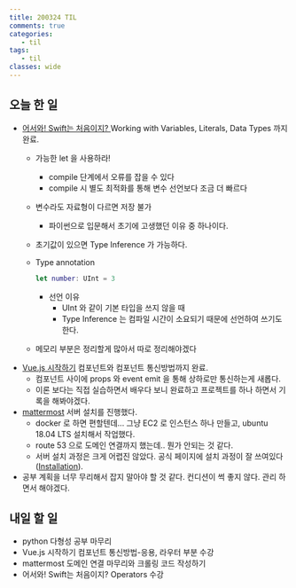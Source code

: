 ```yaml
---
title: 200324 TIL
comments: true
categories:
   - til
tags:
   - til
classes: wide
---
```

## 오늘 한 일
- [어서와! Swift는 처음이지? ](https://programmers.co.kr/learn/courses/9873) Working with Variables, Literals, Data Types 까지 완료.
  - 가능한 let 을 사용하라!
    - compile 단계에서 오류를 잡을 수 있다
    - compile 시 별도 최적화를 통해 변수 선언보다 조금 더 빠르다
  - 변수라도 자료형이 다르면 저장 불가
    
    - 파이썬으로 입문해서 초기에 고생했던 이유 중 하나이다.
  - 초기값이 있으면 Type Inference 가 가능하다.
  - Type annotation
    ```swift
    let number: UInt = 3	
    ```
    - 선언 이유
      - UInt 와 같이 기본 타입을 쓰지 않을 때
      - Type Inference 는 컴파일 시간이 소요되기 때문에 선언하여 쓰기도 한다.
  - 메모리 부분은 정리할게 많아서 따로 정리해야겠다
- [Vue.js 시작하기](https://www.inflearn.com/course/Age-of-Vuejs/dashboard) 컴포넌트와 컴포넌트 통신방법까지 완료.
  - 컴포넌트 사이에 props 와 event emit 을 통해 상하로만 통신하는게 새롭다.
  - 이론 보다는 직접 실습하면서 배우다 보니 완료하고 프로젝트를 하나 하면서 기록을 해봐야겠다.
- [mattermost](https://mattermost.com/) 서버 설치를 진행했다.
  - docker 로 하면 편할텐데... 그냥 EC2 로 인스턴스 하나 만들고, ubuntu 18.04 LTS 설치해서 작업했다.
  - route 53 으로 도메인 연결까지 했는데.. 뭔가 안되는 것 같다.
  - 서버 설치 과정은 크게 어렵진 않았다. 공식 페이지에 설치 과정이 잘 쓰여있다 ([Installation](https://docs.mattermost.com/install/install-ubuntu-1804.html)).
- 공부 계획을 너무 무리해서 잡지 말아야 할 것 같다. 컨디션이 썩 좋지 않다. 관리 하면서 해야겠다.

## 내일 할 일
- python 다형성 공부 마무리
- Vue.js 시작하기 컴포넌트 통신방법-응용, 라우터 부분 수강
- mattermost 도메인 연결 마무리와 크롤링 코드 작성하기
- 어서와! Swift는 처음이지? Operators 수강


